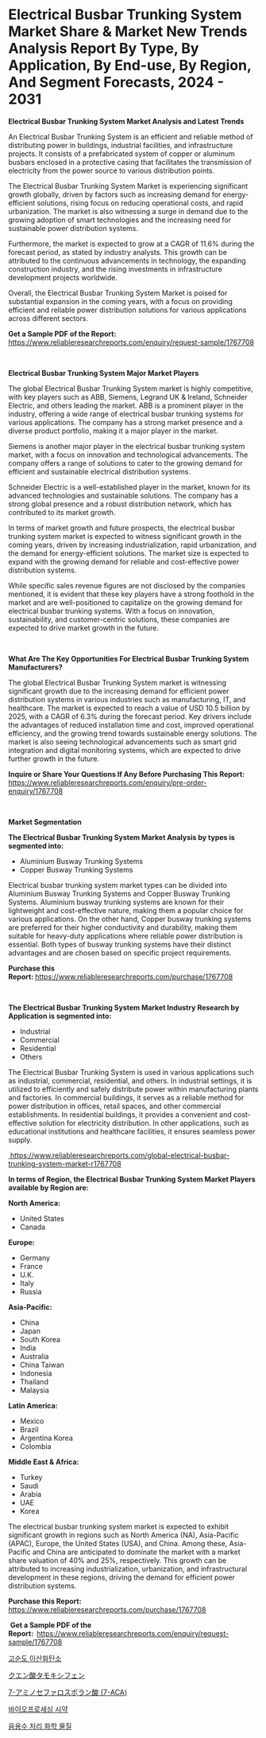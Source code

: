 <p><h1>Electrical Busbar Trunking System Market Share & Market New Trends Analysis Report By Type, By Application, By End-use, By Region, And Segment Forecasts, 2024 - 2031</h1></p><p><strong>Electrical Busbar Trunking System Market Analysis and Latest Trends</strong></p>
<p><p>An Electrical Busbar Trunking System is an efficient and reliable method of distributing power in buildings, industrial facilities, and infrastructure projects. It consists of a prefabricated system of copper or aluminum busbars enclosed in a protective casing that facilitates the transmission of electricity from the power source to various distribution points.</p><p>The Electrical Busbar Trunking System Market is experiencing significant growth globally, driven by factors such as increasing demand for energy-efficient solutions, rising focus on reducing operational costs, and rapid urbanization. The market is also witnessing a surge in demand due to the growing adoption of smart technologies and the increasing need for sustainable power distribution systems.</p><p>Furthermore, the market is expected to grow at a CAGR of 11.6% during the forecast period, as stated by industry analysts. This growth can be attributed to the continuous advancements in technology, the expanding construction industry, and the rising investments in infrastructure development projects worldwide.</p><p>Overall, the Electrical Busbar Trunking System Market is poised for substantial expansion in the coming years, with a focus on providing efficient and reliable power distribution solutions for various applications across different sectors.</p></p>
<p><strong>Get a Sample PDF of the Report:&nbsp;</strong> <a href="https://www.reliableresearchreports.com/enquiry/request-sample/1767708">https://www.reliableresearchreports.com/enquiry/request-sample/1767708</a></p>
<p>&nbsp;</p>
<p><strong>Electrical Busbar Trunking System Major Market Players</strong></p>
<p><p>The global Electrical Busbar Trunking System market is highly competitive, with key players such as ABB, Siemens, Legrand UK & Ireland, Schneider Electric, and others leading the market. ABB is a prominent player in the industry, offering a wide range of electrical busbar trunking systems for various applications. The company has a strong market presence and a diverse product portfolio, making it a major player in the market.</p><p>Siemens is another major player in the electrical busbar trunking system market, with a focus on innovation and technological advancements. The company offers a range of solutions to cater to the growing demand for efficient and sustainable electrical distribution systems.</p><p>Schneider Electric is a well-established player in the market, known for its advanced technologies and sustainable solutions. The company has a strong global presence and a robust distribution network, which has contributed to its market growth.</p><p>In terms of market growth and future prospects, the electrical busbar trunking system market is expected to witness significant growth in the coming years, driven by increasing industrialization, rapid urbanization, and the demand for energy-efficient solutions. The market size is expected to expand with the growing demand for reliable and cost-effective power distribution systems.</p><p>While specific sales revenue figures are not disclosed by the companies mentioned, it is evident that these key players have a strong foothold in the market and are well-positioned to capitalize on the growing demand for electrical busbar trunking systems. With a focus on innovation, sustainability, and customer-centric solutions, these companies are expected to drive market growth in the future.</p></p>
<p>&nbsp;</p>
<p><strong>What Are The Key Opportunities For Electrical Busbar Trunking System Manufacturers?</strong></p>
<p><p>The global Electrical Busbar Trunking System market is witnessing significant growth due to the increasing demand for efficient power distribution systems in various industries such as manufacturing, IT, and healthcare. The market is expected to reach a value of USD 10.5 billion by 2025, with a CAGR of 6.3% during the forecast period. Key drivers include the advantages of reduced installation time and cost, improved operational efficiency, and the growing trend towards sustainable energy solutions. The market is also seeing technological advancements such as smart grid integration and digital monitoring systems, which are expected to drive further growth in the future.</p></p>
<p><strong>Inquire or Share Your Questions If Any Before Purchasing This Report:</strong> <a href="https://www.reliableresearchreports.com/enquiry/pre-order-enquiry/1767708">https://www.reliableresearchreports.com/enquiry/pre-order-enquiry/1767708</a></p>
<p>&nbsp;</p>
<p><strong>Market Segmentation</strong></p>
<p><strong>The Electrical Busbar Trunking System Market Analysis by types is segmented into:</strong></p>
<p><ul><li>Aluminium Busway Trunking Systems</li><li>Copper Busway Trunking Systems</li></ul></p>
<p><p>Electrical busbar trunking system market types can be divided into Aluminium Busway Trunking Systems and Copper Busway Trunking Systems. Aluminium busway trunking systems are known for their lightweight and cost-effective nature, making them a popular choice for various applications. On the other hand, Copper busway trunking systems are preferred for their higher conductivity and durability, making them suitable for heavy-duty applications where reliable power distribution is essential. Both types of busway trunking systems have their distinct advantages and are chosen based on specific project requirements.</p></p>
<p><strong>Purchase this Report:&nbsp;</strong><a href="https://www.reliableresearchreports.com/purchase/1767708">https://www.reliableresearchreports.com/purchase/1767708</a></p>
<p>&nbsp;</p>
<p><strong>The Electrical Busbar Trunking System Market Industry Research by Application is segmented into:</strong></p>
<p><ul><li>Industrial</li><li>Commercial</li><li>Residential</li><li>Others</li></ul></p>
<p><p>The Electrical Busbar Trunking System is used in various applications such as industrial, commercial, residential, and others. In industrial settings, it is utilized to efficiently and safely distribute power within manufacturing plants and factories. In commercial buildings, it serves as a reliable method for power distribution in offices, retail spaces, and other commercial establishments. In residential buildings, it provides a convenient and cost-effective solution for electricity distribution. In other applications, such as educational institutions and healthcare facilities, it ensures seamless power supply.</p></p>
<p><a href="https://www.reliableresearchreports.com/global-electrical-busbar-trunking-system-market-r1767708">&nbsp;https://www.reliableresearchreports.com/global-electrical-busbar-trunking-system-market-r1767708</a></p>
<p><strong>In terms of Region, the Electrical Busbar Trunking System Market Players available by Region are:</strong></p>
<p>
    <p> <strong> North America: </strong>
        <ul>
            <li>United States</li>
            <li>Canada</li>
        </ul>
        </p> 
    <p> <strong> Europe: </strong>
        <ul>
            <li>Germany</li>
            <li>France</li>
            <li>U.K.</li>
            <li>Italy</li>
            <li>Russia</li>
        </ul>
        </p> 
    <p> <strong> Asia-Pacific: </strong>
        <ul>
            <li>China</li>
            <li>Japan</li>
            <li>South Korea</li>
            <li>India</li>
            <li>Australia</li>
            <li>China Taiwan</li>
            <li>Indonesia</li>
            <li>Thailand</li>
            <li>Malaysia</li>
        </ul>
        </p> 
    <p> <strong> Latin America: </strong>
        <ul>
            <li>Mexico</li>
            <li>Brazil</li>
            <li>Argentina Korea</li>
            <li>Colombia</li>
        </ul>
        </p> 
    <p> <strong> Middle East & Africa: </strong>
        <ul>
            <li>Turkey</li>
            <li>Saudi</li>
            <li>Arabia</li>
            <li>UAE</li>
            <li>Korea</li>
        </ul>
    </p>
    </p>
<p><p>The electrical busbar trunking system market is expected to exhibit significant growth in regions such as North America (NA), Asia-Pacific (APAC), Europe, the United States (USA), and China. Among these, Asia-Pacific and China are anticipated to dominate the market with a market share valuation of 40% and 25%, respectively. This growth can be attributed to increasing industrialization, urbanization, and infrastructural development in these regions, driving the demand for efficient power distribution systems.</p></p>
<p><strong>Purchase this Report: </strong><a href="https://www.reliableresearchreports.com/purchase/1767708">https://www.reliableresearchreports.com/purchase/1767708</a></p>
<p>&nbsp;<strong>Get a Sample PDF of the Report:&nbsp;&nbsp;</strong><a href="https://www.reliableresearchreports.com/enquiry/request-sample/1767708">https://www.reliableresearchreports.com/enquiry/request-sample/1767708</a></p>
<p><strong></strong></p>
<p><p><a href="https://medium.com/@dadanedu33/%EA%B3%A0%EC%88%9C%EB%8F%84-%EC%9D%B4%EC%82%B0%ED%99%94%ED%83%84%EC%86%8C-%EC%8B%9C%EC%9E%A5-%EB%B6%84%EC%84%9D-%EC%97%B0%ED%8F%89%EA%B7%A0-%EC%84%B1%EC%9E%A5%EB%A5%A0-%EC%8B%9C%EC%9E%A5-%EC%84%B8%EB%B6%84%ED%99%94-%EB%B0%8F-%EC%84%B8%EA%B3%84-%EC%82%B0%EC%97%85-%EA%B0%9C%EC%9A%94-a4c9fbe10983">고순도 이산화탄소</a></p><p><a href="https://github.com/bevdtkn4419963/Market-Research-Report-List-1/blob/main/385037640172.md">クエン酸タモキシフェン</a></p><p><a href="https://github.com/MosesSpinka1914/Market-Research-Report-List-1/blob/main/456519740173.md">7-アミノセファロスポラン酸 (7-ACA)</a></p><p><a href="https://github.com/fredrickeglers/Market-Research-Report-List-1/blob/main/928799737982.md">바이오프로세싱 시약</a></p><p><a href="https://github.com/bunxhcci35271755/Market-Research-Report-List-1/blob/main/363532837981.md">음용수 처리 화학 물질</a></p></p>